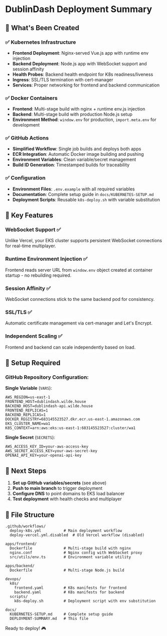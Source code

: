 # DublinDash Deployment Summary

## 🚀 What's Been Created

### ✅ Kubernetes Infrastructure
- **Frontend Deployment**: Nginx-served Vue.js app with runtime env injection
- **Backend Deployment**: Node.js app with WebSocket support and session affinity
- **Health Probes**: Backend health endpoint for K8s readiness/liveness
- **Ingress**: SSL/TLS termination with cert-manager
- **Services**: Proper networking for frontend and backend communication

### ✅ Docker Containers
- **Frontend**: Multi-stage build with nginx + runtime env.js injection
- **Backend**: Multi-stage build with production Node.js setup
- **Environment Method**: `window.env` for production, `import.meta.env` for development

### ✅ GitHub Actions
- **Simplified Workflow**: Single job builds and deploys both apps
- **ECR Integration**: Automatic Docker image building and pushing
- **Environment Variables**: Clean variable/secret management
- **Build ID Generation**: Timestamped builds for traceability

### ✅ Configuration
- **Environment Files**: `.env.example` with all required variables
- **Documentation**: Complete setup guide in `docs/KUBERNETES-SETUP.md`
- **Deployment Scripts**: Reusable `k8s-deploy.sh` with variable substitution

## 🎯 Key Features

### WebSocket Support ✅
Unlike Vercel, your EKS cluster supports persistent WebSocket connections for real-time multiplayer.

### Runtime Environment Injection ✅
Frontend reads server URL from `window.env` object created at container startup - no rebuilding required.

### Session Affinity ✅
WebSocket connections stick to the same backend pod for consistency.

### SSL/TLS ✅
Automatic certificate management via cert-manager and Let's Encrypt.

### Independent Scaling ✅
Frontend and backend can scale independently based on load.

## 🔧 Setup Required

### GitHub Repository Configuration:

**Single Variable** (`VARS`):
```
AWS_REGION=us-east-1
FRONTEND_HOST=dublindash.wilde.house
BACKEND_HOST=dublindash-api.wilde.house
FRONTEND_REPLICAS=1
BACKEND_REPLICAS=1
DOCKER_REGISTRY=683145523527.dkr.ecr.us-east-1.amazonaws.com
EKS_CLUSTER_NAME=wa1
K8S_CONTEXT=arn:aws:eks:us-east-1:683145523527:cluster/wa1
```

**Single Secret** (`SECRETS`):
```
AWS_ACCESS_KEY_ID=your-aws-access-key
AWS_SECRET_ACCESS_KEY=your-aws-secret-key
OPENAI_API_KEY=your-openai-api-key
```

## 🚦 Next Steps

1. **Set up GitHub variables/secrets** (see above)
2. **Push to main branch** to trigger deployment
3. **Configure DNS** to point domains to EKS load balancer
4. **Test deployment** with health checks and multiplayer

## 📁 File Structure

```
.github/workflows/
  deploy-k8s.yml          # Main deployment workflow
  deploy-vercel.yml.disabled  # Old Vercel workflow (disabled)

apps/frontend/
  Dockerfile              # Multi-stage build with nginx
  nginx.conf              # Nginx config with WebSocket proxy
  src/utils/env.ts        # Environment variable utility

apps/backend/
  Dockerfile              # Multi-stage Node.js build

devops/
  k8s/
    frontend.yaml         # K8s manifests for frontend
    backend.yaml          # K8s manifests for backend
  scripts/
    k8s-deploy.sh         # Deployment script with env substitution

docs/
  KUBERNETES-SETUP.md     # Complete setup guide
  DEPLOYMENT-SUMMARY.md   # This file
```

Ready to deploy! 🎮